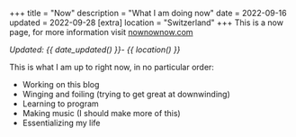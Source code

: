 +++
title = "Now"
description = "What I am doing now"
date = 2022-09-16
updated = 2022-09-28
[extra]
location = "Switzerland"
+++
This is a now page, for more information visit <a href="https://nownownow.com/about" target="_blank">nownownow.com</a>

*Updated: {{ date_updated() }}- {{ location() }}*

This is what I am up to right now, in no particular order:

- Working on this blog
- Winging and foiling (trying to get great at downwinding)
- Learning to program
- Making music (I should make more of this)
- Essentializing my life
